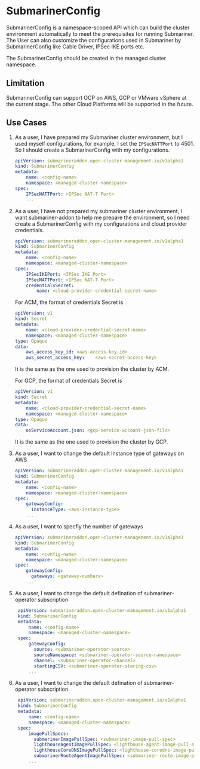 # SubmarinerConfig

SubmarinerConfig is a namespace-scoped API which can build the cluster environment automatically to meet the prerequisites for running Submariner. The User can also customize the configurations used in Submariner by SubmarinerConfig like Cable Driver, IPSec IKE ports etc.

The SubmarinerConfig should be created in the managed cluster namespace.

## Limitation

SubmarinerConfig can support OCP on AWS, GCP or VMware vSphere at the current stage. The other Cloud Platforms will be supported in the future.

## Use Cases

1. As a user, I have prepared my Submariner cluster environment, but I used myself configurations, for example, I set the `IPSecNATTPort` to 4501. So I should create a SubmarinerConfig with my configurations.

    ```yaml
    apiVersion: submarineraddon.open-cluster-management.io/v1alpha1
    kind: SubmarinerConfig
    metadata:
        name: <config-name>
        namespace: <managed-cluster-namespace>
    spec:
        IPSecNATTPort: <IPSec NAT-T Port>
        ...
    ```

2. As a user, I have not prepared my submariner cluster environment, I want submariner-addon to help me prepare the environment, so I need create a SubmarinerConfig with my configurations and cloud provider credentials.

    ```yaml
    apiVersion: submarineraddon.open-cluster-management.io/v1alpha1
    kind: SubmarinerConfig
    metadata:
        name: <config-name>
        namespace: <managed-cluster-namespace>
    spec:
        IPSecIKEPort: <IPSec IKE Port>
        IPSecNATTPort: <IPSec NAT-T Port>
        credentialsSecret:
            name: <cloud-provider-credential-secret-name>
    ```

    For ACM, the format of credentials Secret is

    ```yaml 
    apiVersion: v1
    kind: Secret
    metadata:
        name: <cloud-provider-credential-secret-name>
        namespace: <managed-cluster-namespace>
    type: Opaque
    data:
        aws_access_key_id: <aws-access-key-id>
        aws_secret_access_key:    <aws-secret-access-key>
    ```

    It is the same as the one used to provision the cluster by ACM.

    For GCP, the format of credentials Secret is

    ```yaml
    apiVersion: v1
    kind: Secret
    metadata:
        name: <cloud-provider-credential-secret-name>
        namespace: <managed-cluster-namespace>
    type: Opaque
    data:
        osServiceAccount.json: <gcp-service-account-json-file>
    ```

    It is the same as the one used to provision the cluster by GCP.

3. As a user, I want to change the default instance type of gateways on AWS

    ```yaml
    apiVersion: submarineraddon.open-cluster-management.io/v1alpha1
    kind: SubmarinerConfig
    metadata:
        name: <config-name>
        namespace: <managed-cluster-namespace>
    spec:
        gatewayConfig:
          instanceType: <aws-instance-type>
        ...
    ```

4. As a user, I want to specfiy the number of gateways

    ```yaml
    apiVersion: submarineraddon.open-cluster-management.io/v1alpha1
    kind: SubmarinerConfig
    metadata:
        name: <config-name>
        namespace: <managed-cluster-namespace>
    spec:
        gatewayConfig:
          gateways: <gateway-numbers>
        ...
    ```

5. As a user, I want to change the default defination of submariner-operator subscription

   ```yaml
    apiVersion: submarineraddon.open-cluster-management.io/v1alpha1
    kind: SubmarinerConfig
    metadata:
        name: <config-name>
        namespace: <managed-cluster-namespace>
    spec:
        gatewayConfig:
          source: <submariner-operator-source>
          sourceNamespace: <submariner-operator-source-namespace>
          channel: <submariner-operator-channel>
          startingCSV: <submariner-operator-staring-csv>
        ...
    ```

6. As a user, I want to change the default defination of submariner-operator subscription

   ```yaml
    apiVersion: submarineraddon.open-cluster-management.io/v1alpha1
    kind: SubmarinerConfig
    metadata:
        name: <config-name>
        namespace: <managed-cluster-namespace>
    spec:
        imagePullSpecs:
          submarinerImagePullSpec: <submariner-image-pull-spec>
          lighthouseAgentImagePullSpec: <lighthouse-agent-image-pull-spec>
          lighthouseCoreDNSImagePullSpec: <lighthouse-coredns-image-pull-spec>
          submarinerRouteAgentImagePullSpec: <submariner-route-image-pull-spec>
        ...
    ```
